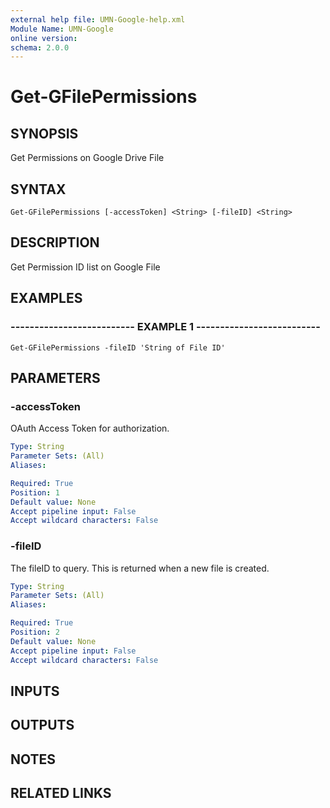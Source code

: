 ```yaml
---
external help file: UMN-Google-help.xml
Module Name: UMN-Google
online version: 
schema: 2.0.0
---
```


# Get-GFilePermissions

## SYNOPSIS
Get Permissions on Google Drive File

## SYNTAX

```
Get-GFilePermissions [-accessToken] <String> [-fileID] <String>
```

## DESCRIPTION
Get Permission ID list on Google File

## EXAMPLES

### -------------------------- EXAMPLE 1 --------------------------
```
Get-GFilePermissions -fileID 'String of File ID'
```

## PARAMETERS

### -accessToken
OAuth Access Token for authorization.

```yaml
Type: String
Parameter Sets: (All)
Aliases: 

Required: True
Position: 1
Default value: None
Accept pipeline input: False
Accept wildcard characters: False
```

### -fileID
The fileID to query. 
This is returned when a new file is created.

```yaml
Type: String
Parameter Sets: (All)
Aliases: 

Required: True
Position: 2
Default value: None
Accept pipeline input: False
Accept wildcard characters: False
```

## INPUTS

## OUTPUTS

## NOTES

## RELATED LINKS

